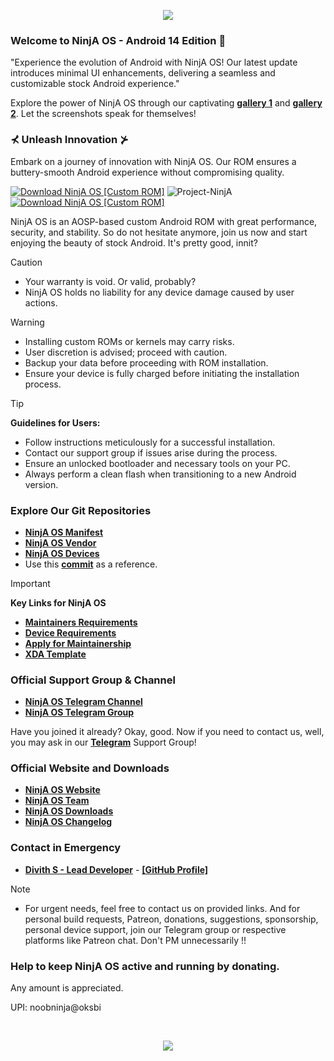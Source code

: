 <!-- NinjA OS - Custom ROM README.md -->

<p align="center">
  <img src="https://miro.medium.com/max/1200/1*rtNZEdf15sU4Yz-Ih3N4xg.png" />
</p>

### Welcome to NinjA OS - Android 14 Edition 📱

<p>"Experience the evolution of Android with NinjA OS! Our latest update introduces minimal UI enhancements, delivering a seamless and customizable stock Android experience."</p>

Explore the power of NinjA OS through our captivating [**gallery 1**](https://www.buymeacoffee.com/uglykid/gallery) and [**gallery 2**](https://projectninjaos.com/gallery). Let the screenshots speak for themselves!

### ⊀ Unleash Innovation ⊁

Embark on a journey of innovation with NinjA OS. Our ROM ensures a buttery-smooth Android experience without compromising quality.

[![Download NinjA OS [Custom ROM]](https://img.shields.io/sourceforge/dm/ninja-os.svg)](https://projectninjaos.com/download) <img src="https://komarev.com/ghpvc/?username=Project-NinjA&style=flat-square" alt="Project-NinjA" />  [![Download NinjA OS [Custom ROM]](https://img.shields.io/sourceforge/dt/ninja-os.svg)](https://projectninjaos.com/download) 

NinjA OS is an AOSP-based custom Android ROM with great performance, security, and stability. So do not hesitate anymore, join us now and start enjoying the beauty of stock Android. It's pretty good, innit?

> [!CAUTION]
> - Your warranty is void. Or valid, probably?
> - NinjA OS holds no liability for any device damage caused by user actions.

> [!Warning]
> * Installing custom ROMs or kernels may carry risks.
> * User discretion is advised; proceed with caution.
> * Backup your data before proceeding with ROM installation.
> * Ensure your device is fully charged before initiating the installation process.

> [!Tip]
> **Guidelines for Users:**  
> * Follow instructions meticulously for a successful installation.
> * Contact our support group if issues arise during the process.
> * Ensure an unlocked bootloader and necessary tools on your PC.
> * Always perform a clean flash when transitioning to a new Android version.

### Explore Our Git Repositories
* [**NinjA OS Manifest**](https://github.com/Project-NinjA/manifest)
* [**NinjA OS Vendor**](https://github.com/Project-NinjA/vendor_aosp)
* [**NinjA OS Devices**](https://github.com/ProjectNinjA-Devices)
* Use this [**commit**](https://github.com/ProjectNinjA-Devices/device_xiaomi_sweet/commit/7e3fd483f02bf4f8a5d23c35b6f1692aec35a2fb) as a reference.

> [!Important]
> **Key Links for NinjA OS**
> * [**Maintainers Requirements**](https://projectninjaos.com/documentation)
> * [**Device Requirements**](https://projectninjaos.com/documentation)
> * [**Apply for Maintainership**](https://docs.google.com/forms/d/1eme8i0nXFNpv2fEfbskoANIwLUGy4KcYXssluWv6obE)
> * [**XDA Template**](https://raw.githubusercontent.com/Project-NinjA/docs/Tiramisu/xda_template.txt)

### Official Support Group & Channel
 * [**NinjA OS Telegram Channel**](https://telegram.me/noobninja_os)
 * [**NinjA OS Telegram Group**](https://telegram.me/noobninja_os)
 
Have you joined it already? Okay, good. Now if you need to contact us, well, you may ask in our [**Telegram**](https://telegram.me/noobninja_os) Support Group!

### Official Website and Downloads
 * [**NinjA OS Website**](https://projectninjaos.com/)
 * [**NinjA OS Team**](https://projectninjaos.com/team)
 * [**NinjA OS Downloads**](https://projectninjaos.com/download)
 * [**NinjA OS Changelog**](https://projectninjaos.com/changelog)

### Contact in Emergency
* [**Divith S - Lead Developer**](https://telegram.me/nooobninja) - [**[GitHub Profile]**](https://github.com/yourgithubusername)

> [!Note] 
> * For urgent needs, feel free to contact us on provided links. And for personal build requests, Patreon, donations, suggestions, sponsorship, personal device support, join our Telegram group or respective platforms like Patreon chat. Don't PM unnecessarily !!

### Help to keep NinjA OS active and running by donating. 
Any amount is appreciated. 

UPI: noobninja@oksbi

<br>

<p align="center">
  <img src="https://www.techlusive.in/wp-content/uploads/2022/03/Android-14-Developer-Preview-1-1.jpg" />
</p>
